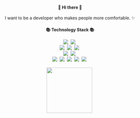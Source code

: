 
<h4 align="center"> 👋 Hi there 👋 </h4>
<p align="center">
I want to be a developer who makes people more comfortable. ✨
</p>
<h4 align="center">📚 Technology Stack 📚</h4>
<p align="center">
  <img src="https://img.shields.io/badge/-Java-orange"/>&nbsp
  <img src="https://img.shields.io/badge/-SpringBoot-brightgreen"/>&nbsp
  <br>
  <img src="https://img.shields.io/badge/-JPA-brightgreen"/>&nbsp
  <img src="https://img.shields.io/badge/-MySQL-navy"/>&nbsp
  <img src="https://img.shields.io/badge/MongoDB-green"/>&nbsp
  <br>
  <img src="https://img.shields.io/badge/Redis-red"/>&nbsp
  <img src="https://img.shields.io/badge/Kafka-black"/>&nbsp
  <br>
  <img src="https://img.shields.io/badge/-Nginx-yellow"/>&nbsp
  <img src="https://img.shields.io/badge/-Docker-blue"/>&nbsp
  <img src="https://img.shields.io/badge/-Jenkins-purple"/>&nbsp
  <img src="https://img.shields.io/badge/-AWS-gray"/>&nbsp
  <img src="https://img.shields.io/badge/-Git-orange"/>&nbsp
  <br><br>
  <img src="https://github.com/jjunehee/jjunehee/assets/83155528/90c07328-d432-418e-8ba5-b1040144ac48" width="150" height="150"/>&nbsp
</p>

